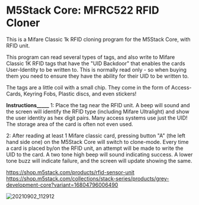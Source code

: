 # M5Stack Core: MFRC522 RFID Cloner
This is a Mifare Classic 1k RFID cloning program for the M5Stack Core, with RFID unit.

This program can read several types of tags, and also write to Mifare Classic 1K RFID tags that have the "UID Backdoor" that enables the cards User-Identity to be written to.
This is normally read only - so when buying them you need to ensure they have the ability for their UID to be written to.

The tags are a little coil with a small chip. They come in the form of Access-Cards, Keyring Fobs, Plastic discs, and even stickers!

**Instructions_____**
1: Place the tag near the RFID unit. A beep will sound and the screen will identify the RFID type (including Mifare Ultralight) and show the user identity as hex digit pairs.
Many access systems use just the UID! The storage area of the card is often not even used.

2: After reading at least 1 Mifare classic card, pressing button "A" (the left hand side one) on the M5Stack Core will switch to clone-mode.
Every time a card is placed by/on the RFID unit, an attempt will be made to write the UID to the card.
A two tone high beep will sound indicating success. A lower tone buzz will indicate failure, and the screen will update showing the same.

https://shop.m5stack.com/products/rfid-sensor-unit
https://shop.m5stack.com/collections/stack-series/products/grey-development-core?variant=16804796006490

![20210902_112912](https://user-images.githubusercontent.com/1586332/131832453-d9a7cc5b-46c7-4a41-aa61-940617f5f923.jpg)







